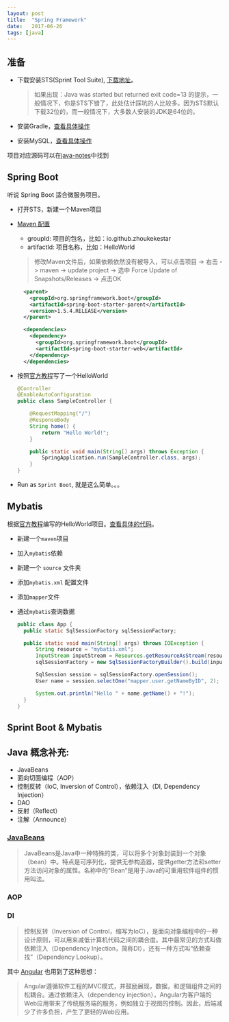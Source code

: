 ```yaml
---
layout: post
title:  "Spring Framework"
date:   2017-06-26
tags: [java]
---
```


## 准备
* 下载安装STS(Sprint Tool Suite), [下载地址](https://spring.io/tools)。
  > 如果出现：Java was started but returned exit code=13 的提示，一般情况下，你是STS下错了，此处估计踩坑的人比较多。因为STS默认下载32位的，而一般情况下，大多数人安装的JDK是64位的。

* 安装Gradle，[查看具体操作](https://github.com/zhoukekestar/java-notes/wiki/Eclipse%E5%AE%89%E8%A3%85Gradle)
* 安装MySQL，[查看具体操作](https://github.com/zhoukekestar/java-notes/wiki/%E5%AE%89%E8%A3%85MySQL)

项目对应源码可以在[java-notes](https://github.com/zhoukekestar/java-notes)中找到

## Spring Boot
听说 Spring Boot 适合微服务项目。

* 打开STS，新建一个Maven项目
* [Maven 配置](https://zh.wikipedia.org/wiki/Apache_Maven)
  * groupId: 项目的包名，比如：io.github.zhoukekestar
  * artifactId: 项目名称，比如：HelloWorld
  > 修改Maven文件后，如果依赖依然没有被导入，可以点击项目 -> 右击 -> maven -> update project -> 选中 Force Update of Snapshots/Releases -> 点击OK

  ```xml
    <parent>
      <groupId>org.springframework.boot</groupId>
      <artifactId>spring-boot-starter-parent</artifactId>
      <version>1.5.4.RELEASE</version>
    </parent>

    <dependencies>
      <dependency>
        <groupId>org.springframework.boot</groupId>
        <artifactId>spring-boot-starter-web</artifactId>
      </dependency>
    </dependencies>
  ```
* 按照[官方教程](http://projects.spring.io/spring-boot/)写了一个HelloWorld

  ```java
  @Controller
  @EnableAutoConfiguration
  public class SampleController {

      @RequestMapping("/")
      @ResponseBody
      String home() {
          return "Hello World!";
      }

      public static void main(String[] args) throws Exception {
          SpringApplication.run(SampleController.class, args);
      }
  }
  ```
* Run as `Sprint Boot`, 就是这么简单。。。


## Mybatis
根据[官方教程](http://www.mybatis.org/mybatis-3/zh/index.html)编写的HelloWorld项目。[查看具体的代码](https://github.com/zhoukekestar/java-notes)。
* 新建一个`maven`项目
* 加入`mybatis`依赖
* 新建一个 `source` 文件夹
* 添加`mybatis.xml` 配置文件
* 添加`mapper`文件
* 通过`mybatis`查询数据

  ```java
  public class App {
  	public static SqlSessionFactory sqlSessionFactory;

  	public static void main(String[] args) throws IOException {
  		String resource = "mybatis.xml";
  		InputStream inputStream = Resources.getResourceAsStream(resource);
  		sqlSessionFactory = new SqlSessionFactoryBuilder().build(inputStream);

  		SqlSession session = sqlSessionFactory.openSession();
  		User name = session.selectOne("mapper.user.getNameByID", 2);

  		System.out.println("Hello " + name.getName() + "!");
  	}
  }

  ```
## Sprint Boot & Mybatis

## Java 概念补充:
* JavaBeans
* 面向切面编程（AOP）
* 控制反转（IoC, Inversion of Control），依赖注入（DI, Dependency Injection）
* DAO
* 反射（Reflect）
* 注解（Announce）

### [JavaBeans](https://zh.wikipedia.org/wiki/JavaBeans)
> JavaBeans是Java中一种特殊的类，可以将多个对象封装到一个对象（bean）中。特点是可序列化，提供无参构造器，提供getter方法和setter方法访问对象的属性。名称中的“Bean”是用于Java的可重用软件组件的惯用叫法。

### AOP

### DI
> 控制反转（Inversion of Control，缩写为IoC），是面向对象编程中的一种设计原则，可以用来减低计算机代码之间的耦合度。其中最常见的方式叫做依赖注入（Dependency Injection，简称DI），还有一种方式叫“依赖查找”（Dependency Lookup）。

其中 [Angular](https://zh.wikipedia.org/wiki/AngularJS) 也用到了这种思想：
> Angular遵循软件工程的MVC模式，并鼓励展现，数据，和逻辑组件之间的松耦合。通过依赖注入（dependency injection），Angular为客户端的Web应用带来了传统服务端的服务，例如独立于视图的控制。因此，后端减少了许多负担，产生了更轻的Web应用。
